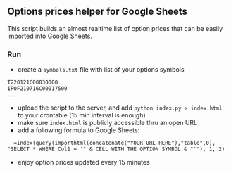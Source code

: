 Options prices helper for Google Sheets
---

This script builds an almost realtime list of option prices that can be easily imported into Google Sheets.

### Run
  - create a `symbols.txt` file with list of your options symbols
```
T220121C00030000
IPOF210716C00017500
...
```
  - upload the script to the server, and add `python index.py > index.html` to your crontable (15 min interval is enough)
  - make sure `index.html` is publicly accessible thru an open URL
  - add a following formula to Google Sheets:
```
  =index(query(importhtml(concatenate("YOUR URL HERE"),"table",0), "SELECT * WHERE Col1 = '" & CELL WITH THE OPTION SYMBOL & "'"), 1, 2)
```
  - enjoy option prices updated every 15 minutes
